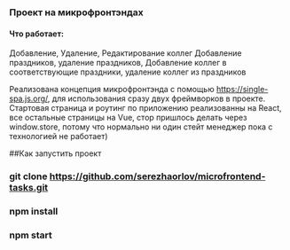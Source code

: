 ### Проект на микрофронтэндах
#### Что работает:
Добавление, Удаление, Редактирование коллег
Добавление праздников, удаление праздников, 
Добавление коллег в соответствующие праздники, удаление коллег из праздников

Реализована концепция микрофронтэнда с помощью https://single-spa.js.org/, для использования сразу двух фреймворков в проекте.
Стартовая страница и роутинг по приложению реализованны на React, все остальные страницы на Vue, стор пришлось делать через window.store, потому что нормально ни один стейт менеджер пока с технологией не работает)


##Как запустить проект

### git clone https://github.com/serezhaorlov/microfrontend-tasks.git
### npm install
### npm start
